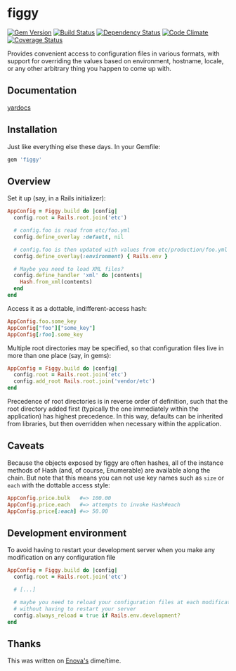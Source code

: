 # figgy

[![Gem Version](https://badge.fury.io/rb/figgy.svg)](http://badge.fury.io/rb/figgy)
[![Build Status](https://secure.travis-ci.org/pd/figgy.svg)](http://travis-ci.org/pd/figgy)
[![Dependency Status](https://gemnasium.com/pd/figgy.svg)](https://gemnasium.com/pd/figgy)
[![Code Climate](https://codeclimate.com/github/pd/figgy.png)](https://codeclimate.com/github/pd/figgy)
[![Coverage Status](https://img.shields.io/coveralls/pd/figgy.svg)](https://coveralls.io/r/pd/figgy?branch=master)

Provides convenient access to configuration files in various formats, with
support for overriding the values based on environment, hostname, locale, or
any other arbitrary thing you happen to come up with.

## Documentation
[yardocs](http://rdoc.info/github/pd/figgy/master/frames)

## Installation

Just like everything else these days. In your Gemfile:

~~~ruby
gem 'figgy'
~~~

## Overview

Set it up (say, in a Rails initializer):

~~~ruby
AppConfig = Figgy.build do |config|
  config.root = Rails.root.join('etc')

  # config.foo is read from etc/foo.yml
  config.define_overlay :default, nil

  # config.foo is then updated with values from etc/production/foo.yml
  config.define_overlay(:environment) { Rails.env }

  # Maybe you need to load XML files?
  config.define_handler 'xml' do |contents|
    Hash.from_xml(contents)
  end
end
~~~

Access it as a dottable, indifferent-access hash:

~~~ruby
AppConfig.foo.some_key
AppConfig["foo"]["some_key"]
AppConfig[:foo].some_key
~~~

Multiple root directories may be specified, so that configuration files live in
more than one place (say, in gems):

~~~ruby
AppConfig = Figgy.build do |config|
  config.root = Rails.root.join('etc')
  config.add_root Rails.root.join('vendor/etc')
end
~~~

Precedence of root directories is in reverse order of definition, such that the
root directory added first (typically the one immediately within the application)
has highest precedence. In this way, defaults can be inherited from libraries,
but then overridden when necessary within the application.

## Caveats

Because the objects exposed by figgy are often hashes, all of the instance methods
of Hash (and, of course, Enumerable) are available along the chain. But note that
this means you can not use key names such as `size` or `each` with the dottable
access style:

~~~ruby
AppConfig.price.bulk   #=> 100.00
AppConfig.price.each   #=> attempts to invoke Hash#each
AppConfig.price[:each] #=> 50.00
~~~

## Development environment

To avoid having to restart your development server when you make any modification on any configuration file

~~~ruby
AppConfig = Figgy.build do |config|
  config.root = Rails.root.join('etc')

  # [...]

  # maybe you need to reload your configuration files at each modification
  # without having to restart your server
  config.always_reload = true if Rails.env.development?
end
~~~

## Thanks

This was written on [Enova's](http://www.enova.com) dime/time.
